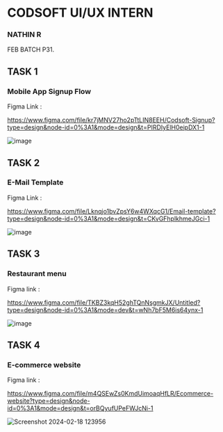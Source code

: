 # CODSOFT UI/UX INTERN
### NATHIN R
FEB BATCH P31.
## TASK 1
### Mobile App Signup Flow
Figma Link :

https://www.figma.com/file/kr7jMNV27ho2pTtLIN8EEH/Codsoft-Signup?type=design&node-id=0%3A1&mode=design&t=PIRDIyElH0eipDX1-1

![image](https://github.com/NathinR/CODSOFT-UI-UX-Intern/assets/118679646/49412e1e-a305-464e-b548-6302202041f1)

## TASK 2
### E-Mail Template
Figma Link :

https://www.figma.com/file/Lknqjo1bvZpsY6w4WXqcG1/Email-template?type=design&node-id=0%3A1&mode=design&t=CKvGFhplkhmeJGci-1

![image](https://github.com/NathinR/CODSOFT-UI-UX-Intern/assets/118679646/50cceb32-459c-4fc9-9b57-c5dca3daaa7d)

## TASK 3
### Restaurant menu
Figma link :

https://www.figma.com/file/TKBZ3kqH52ghTQnNsgmkJX/Untitled?type=design&node-id=0%3A1&mode=dev&t=wNh7bF5M6is64ynx-1

![image](https://github.com/NathinR/CODSOFT-UI-UX-Intern/assets/118679646/6c6b1faa-bc24-4ded-a1f1-f60dd15b07cc)


## TASK 4
### E-commerce website
Figma link :

https://www.figma.com/file/m4QSEwZs0KmdUimoaqHfLR/Ecommerce-website?type=design&node-id=0%3A1&mode=design&t=orBQyufUPeFWJcNi-1

![Screenshot 2024-02-18 123956](https://github.com/NathinR/CODSOFT-UI-UX-Intern/assets/118679646/e7693201-ecf8-476d-85ab-29b8d362271b)
